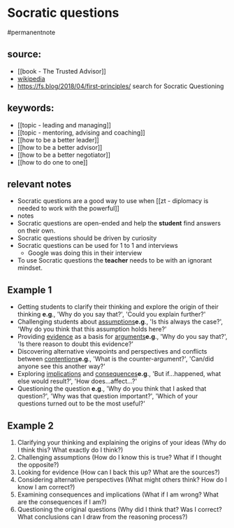 # Socratic questions

#permanentnote

##  source: 
- [[book - The Trusted Advisor]]
- [wikipedia](https://en.wikipedia.org/wiki/Socratic_questioning)
- https://fs.blog/2018/04/first-principles/ search for Socratic Questioning

## keywords:
- [[topic - leading and managing]]
- [[topic - mentoring, advising and coaching]]
- [[how to be a better leader]]
- [[how to be a better advisor]]
- [[how to be a better negotiator]]
- [[how to do one to one]]

## relevant notes
- Socratic questions are a good way to use when [[zt - diplomacy is needed to work with the powerful]]
- notes
- Socratic questions are open-ended and help the __student__ find answers on their own.
- Socratic questions should be driven by curiosity
- Socratic questions can be used for 1 to 1 and interviews  
	- Google was doing this in their interview
- To use Socratic questions the __teacher__ needs to be with an ignorant mindset.

## Example 1
- Getting students to clarify their thinking and explore the origin of their thinking
__e.g__., 'Why do you say that?', 'Could you explain further?'
- Challenging students about [assumptions](https://en.wiktionary.org/wiki/assumption)__e.g__., 'Is this always the case?', 'Why do you think that this assumption holds here?'
- Providing [evidence](https://en.wikipedia.org/wiki/Evidence) as a basis for [arguments](https://en.wikipedia.org/wiki/Argument)__e.g__., 'Why do you say that?', 'Is there reason to doubt this evidence?'
- Discovering alternative viewpoints and perspectives and conflicts between [contentions](https://en.wikipedia.org/wiki/Main_contention)__e.g__., 'What is the counter-argument?', 'Can/did anyone see this another way?'
- Exploring [implications](https://en.wiktionary.org/wiki/implication) and [consequences](https://en.wiktionary.org/wiki/consequence)__e.g__., 'But if...happened, what else would result?', 'How does...affect...?'
- Questioning the question
__e.g__., 'Why do you think that I asked that question?', 
'Why was that question important?', 'Which of your questions turned out 
to be the most useful?'

## Example 2
1.  Clarifying your thinking and explaining the origins of your ideas (Why do I think this? What exactly do I think?)
2.  Challenging assumptions (How do I know this is true? What if I thought the opposite?)
3.  Looking for evidence (How can I back this up? What are the sources?)
4.  Considering alternative perspectives (What might others think? How do I know I am correct?)
5.  Examining consequences and implications (What if I am wrong? What are the consequences if I am?)
6.  Questioning the original questions (Why did I think that? Was I correct? What conclusions can I draw from the reasoning process?)